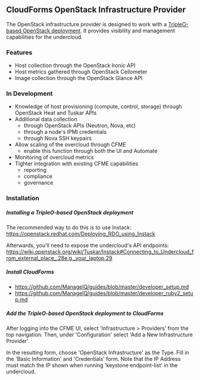 ## CloudForms OpenStack Infrastructure Provider

The OpenStack infrastructure provider is designed to work with a [TripleO-based OpenStack deployment](https://wiki.openstack.org/wiki/TripleO).  It provides visibility and management capabilities for the undercloud.

### Features

* Host collection through the OpenStack Ironic API
* Host metrics gathered through OpenStack Ceilometer
* Image collection through the OpenStack Glance API

### In Development

* Knowledge of host provisioning (compute, control, storage) through OpenStack Heat and Tuskar APIs
* Additional data collection
   * through OpenStack APIs (Neutron, Nova, etc)
   * through a node's IPMI credentials
   * through Nova SSH keypairs
* Allow scaling of the overcloud through CFME
   * enable this function through both the UI and Automate
* Monitoring of overcloud metrics
* Tighter integration with existing CFME capabilities
   * reporting
   * compliance
   * governance

### Installation

##### Installing a TripleO-based OpenStack deployment

The recommended way to do this is to use Instack: https://openstack.redhat.com/Deploying_RDO_using_Instack

Afterwards, you'll need to expose the undercloud's API endpoints: https://wiki.openstack.org/wiki/Tuskar/Instack#Connecting_to_Undercloud_from_external_place_.28e.g._your_laptop.29

##### Install CloudForms

* https://github.com/ManageIQ/guides/blob/master/developer_setup.md
* https://github.com/ManageIQ/guides/blob/master/developer_ruby2_setup.md

##### Add the TripleO-based OpenStack deployment to CloudForms

After logging into the CFME UI, select 'Infrastructure > Providers' from the top navigation.  Then, under 'Configuration' select 'Add a New Infrastructure Provider'.

In the resulting form, choose 'OpenStack Infrastructure' as the Type.  Fill in the 'Basic Information' and 'Credentials' form.  Note that the IP Address must match the IP shown when running 'keystone endpoint-list' in the undercloud.